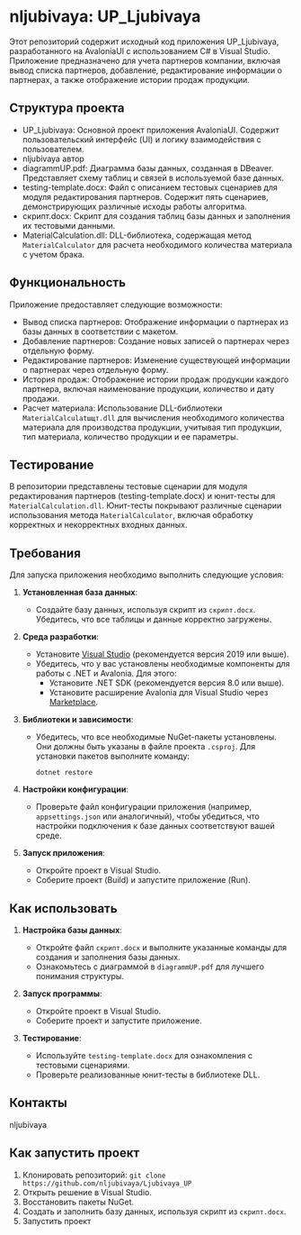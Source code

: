 # nljubivaya: UP_Ljubivaya

Этот репозиторий содержит исходный код приложения UP_Ljubivaya, разработанного на AvaloniaUI с использованием C# в Visual Studio. Приложение предназначено для учета партнеров компании, включая вывод списка партнеров, добавление, редактирование информации о партнерах, а также отображение истории продаж продукции.

## Структура проекта

* UP_Ljubivaya: Основной проект приложения AvaloniaUI. Содержит пользовательский интерфейс (UI) и логику взаимодействия с пользователем.
* nljubivaya автор
* diagrammUP.pdf: Диаграмма базы данных, созданная в DBeaver. Представляет схему таблиц и связей в используемой базе данных.
* testing-template.docx: Файл с описанием тестовых сценариев для модуля редактирования партнеров. Содержит пять сценариев, демонстрирующих различные исходы работы алгоритма.
* скрипт.docx: Скрипт для создания таблиц базы данных и заполнения их тестовыми данными.
* MaterialCalculation.dll: DLL-библиотека, содержащая метод `MaterialCalculator` для расчета необходимого количества материала с учетом брака. 


## Функциональность

Приложение предоставляет следующие возможности:

* Вывод списка партнеров: Отображение информации о партнерах из базы данных в соответствии с макетом.
* Добавление партнеров: Создание новых записей о партнерах через отдельную форму.
* Редактирование партнеров: Изменение существующей информации о партнерах через отдельную форму.
* История продаж: Отображение истории продаж продукции каждого партнера, включая наименование продукции, количество и дату продажи.
* Расчет материала: Использование DLL-библиотеки `MaterialCalculatшщт.dll` для вычисления необходимого количества материала для производства продукции, учитывая тип продукции, тип материала, количество продукции и ее параметры.

## Тестирование

В репозитории представлены тестовые сценарии для модуля редактирования партнеров (testing-template.docx) и юнит-тесты для `MaterialCalculation.dll`. Юнит-тесты покрывают различные сценарии использования метода `MaterialCalculator`, включая обработку корректных и некорректных входных данных.

## Требования

Для запуска приложения необходимо выполнить следующие условия:

1. **Установленная база данных**:
   - Создайте базу данных, используя скрипт из `скрипт.docx`. Убедитесь, что все таблицы и данные корректно загружены.

2. **Среда разработки**:
   - Установите [Visual Studio](https://visualstudio.microsoft.com/) (рекомендуется версия 2019 или выше).
   - Убедитесь, что у вас установлены необходимые компоненты для работы с .NET и Avalonia. Для этого:
     - Установите .NET SDK (рекомендуется версия 8.0 или выше).
     - Установите расширение Avalonia для Visual Studio через [Marketplace](https://marketplace.visualstudio.com/items?itemName=AvaloniaTeam.AvaloniaVS).

3. **Библиотеки и зависимости**:
   - Убедитесь, что все необходимые NuGet-пакеты установлены. Они должны быть указаны в файле проекта `.csproj`. Для установки пакетов выполните команду:
     ```
     dotnet restore
     ```

4. **Настройки конфигурации**:
   - Проверьте файл конфигурации приложения (например, `appsettings.json` или аналогичный), чтобы убедиться, что настройки подключения к базе данных соответствуют вашей среде.

5. **Запуск приложения**:
   - Откройте проект в Visual Studio.
   - Соберите проект (Build) и запустите приложение (Run).

## Как использовать

1. **Настройка базы данных**:
   - Откройте файл `скрипт.docx` и выполните указанные команды для создания и заполнения базы данных.
   - Ознакомьтесь с диаграммой в `diagrammUP.pdf` для лучшего понимания структуры.

2. **Запуск программы**:
   - Откройте проект в Visual Studio.
   - Соберите проект и запустите приложение.

3. **Тестирование**:
   - Используйте `testing-template.docx` для ознакомления с тестовыми сценариями.
   - Проверьте реализованные юнит-тесты в библиотеке DLL.


## Контакты

nljubivaya


## Как запустить проект

1. Клонировать репозиторий: `git clone https://github.com/nljubivaya/Ljubivaya_UP`
2. Открыть решение в Visual Studio.
3. Восстановить пакеты NuGet.
4. Создать и заполнить базу данных, используя скрипт из `скрипт.docx`.
5. Запустить проект
